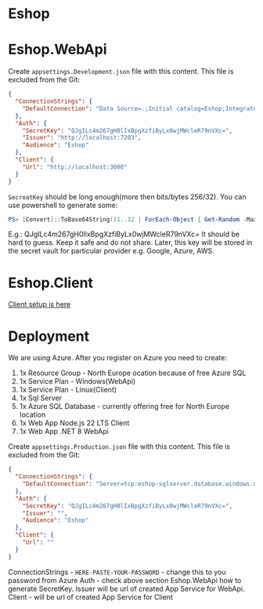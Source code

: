 # Eshop

# Eshop.WebApi

Create `appsettings.Development.json` file with this content. This file is excluded from the Git:

```json
{
  "ConnectionStrings": {
    "DefaultConnection": "Data Source=.;Initial catalog=Eshop;Integrated Security=True;TrustServerCertificate=True;"
  },
  "Auth": {
    "SecretKey": "QJgILc4m267gH0lIxBpgXzfiByLx0wjMWcleR79nVXc=",
    "Issuer": "http://localhost:7203",
    "Audience": "Eshop"
  },
  "Client": {
    "Url": "http://localhost:3000"
  }
}
```

`SecreatKey` should be long enough(more then bits/bytes 256/32).
You can use powershell to generate some:

```powershell
PS> [Convert]::ToBase64String((1..32 | ForEach-Object { Get-Random -Maximum 256 }))
```

E.g.: QJgILc4m267gH0lIxBpgXzfiByLx0wjMWcleR79nVXc=
It should be hard to guess. Keep it safe and do not share.
Later, this key will be stored in the secret vault for particular provider e.g. Google, Azure, AWS.

# Eshop.Client

[Client setup is here](Eshop.Client/README.md)

# Deployment

We are using Azure. After you register on Azure you need to create:
1. 1x Resource Group - North Europe ocation because of free Azure SQL
2. 1x Service Plan - Windows(WebApi)
3. 1x Service Plan - Linux(Client) 
4. 1x Sql Server
5. 1x Azure SQL Database - currently offering free for North Europe location
6. 1x Web App Node.js 22 LTS Client
7. 1x Web App .NET 8 WebApi

Create `appsettings.Production.json` file with this content. This file is excluded from the Git:
```json
{
  "ConnectionStrings": {
    "DefaultConnection": "Server=tcp:eshop-sqlserver.database.windows.net,1433;Initial Catalog=eshop-db;Persist Security Info=False;User ID=eshop-sqladmin;Password=HERE-PASTE-YOUR-PASSWORD;MultipleActiveResultSets=False;Encrypt=True;TrustServerCertificate=False;Connection Timeout=30;"
  },
  "Auth": {
    "SecretKey": "QJgILc4m267gH0lIxBpgXzfiByLx0wjMWcleR79nVXc=",
    "Issuer": "",
    "Audience": "Eshop"
  },
  "Client": {
    "Url": ""
  }
}
```

ConnectionStrings - `HERE-PASTE-YOUR-PASSWORD` - change this to you password from Azure
Auth - check above section Eshop.WebApi how to generate SecretKey. Issuer will be url of created App Service for WebApi.
Client - will be url of created App Service for Client